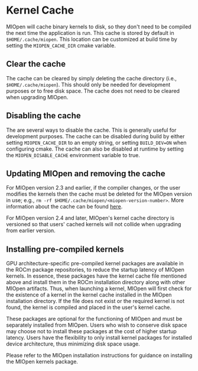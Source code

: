 Kernel Cache
============

MIOpen will cache binary kernels to disk, so they don't need to be compiled the next time the application is run. This cache is stored by default in `$HOME/.cache/miopen`. This location can be customized at build time by setting the `MIOPEN_CACHE_DIR` cmake variable. 

Clear the cache
---------------

The cache can be cleared by simply deleting the cache directory (i.e., `$HOME/.cache/miopen`). This should only be needed for development purposes or to free disk space. The cache does not need to be cleared when upgrading MIOpen.

Disabling the cache
-------------------

The are several ways to disable the cache. This is generally useful for development purposes. The cache can be disabled during build by either setting `MIOPEN_CACHE_DIR` to an empty string, or setting `BUILD_DEV=ON` when configuring cmake. The cache can also be disabled at runtime by setting the `MIOPEN_DISABLE_CACHE` environment variable to true.

Updating MIOpen and removing the cache
--------------------------------------
For MIOpen version 2.3 and earlier, if the compiler changes, or the user modifies the kernels then the cache must be deleted for the MIOpen version in use; e.g., `rm -rf $HOME/.cache/miopen/<miopen-version-number>`. More information about the cache can be found [here](https://rocmsoftwareplatform.github.io/MIOpen/doc/html/cache.html).

For MIOpen version 2.4 and later, MIOpen's kernel cache directory is versioned so that users' cached kernels will not collide when upgrading from earlier version.

Installing pre-compiled kernels
-------------------------------
GPU architecture-specific pre-compiled kernel packages are available in the ROCm package repositories, to reduce the startup latency of MIOpen kernels. In essence, these packages have the kernel cache file mentioned above and install them in the ROCm installation directory along with other MIOpen artifacts. Thus, when launching a kernel, MIOpen will first check for the existence of a kernel in the kernel cache installed in the MIOpen installation directory. If the file does not exist or the required kernel is not found, the kernel is compiled and placed in the user's kernel cache.

These packages are optional for the functioning of MIOpen and must be separately installed from MIOpen. Users who wish to conserve disk space may choose not to install these packages at the cost of higher startup latency. Users have the flexibility to only install kernel packages for installed device architecture, thus minimizing disk space usage.

Please refer to the MIOpen installation instructions for guidance on installing the MIOpen kernels package.
